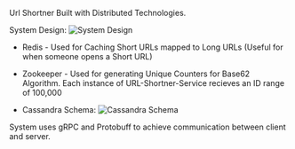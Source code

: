 Url Shortner Built with Distributed Technologies.

System Design:
![System Design](https://i.imgur.com/Ezxz9SY.png)

- Redis - Used for Caching Short URLs mapped to Long URLs (Useful for when someone opens a Short URL)

- Zookeeper - Used for generating Unique Counters for Base62 Algorithm. Each instance of URL-Shortner-Service recieves an ID range of 100,000

- Cassandra Schema:
![Cassandra Schema](https://i.imgur.com/TwwC7YC.png)
 
System uses gRPC and Protobuff to achieve communication between client and server. 